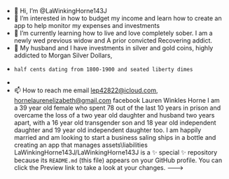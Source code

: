 - 👋 Hi, I’m @LaWinkingHorne143J
- 👀 I’m interested in  how to budget my income and learn how to create an app to help monitor my expenses and investments
- 🌱 I’m currently learning  how to live and love completely sober. I am a newly wed previous widow and A prior convicted Recovering addict.
- 💞️ My husband and I have investments in silver and gold coins, highly addicted to Morgan Silver Dollars, 
-     half cents dating from 1800-1900 and seated liberty dimes
- 
- 📫 How to reach me email lep42822@icloud.com, hornelaurenelizabeth@gmail.com facebook Lauren Winkles Horne
I am a 39 year old female who spent 78 out of the last 10 years in prison and overcame the loss of a two year old daughter and husband two years apart, with a 16 year old transgender son and 18 year old independent daughter and 19 year old independent daughter too.
 I am happily married and am looking to start a business saling ships in a bottle and creating an app that manages assets\liabilities
LaWinkingHorne143J/LaWinkingHorne143J is a ✨ special ✨ repository because its `README.md` (this file) appears on your GitHub profile.
You can click the Preview link to take a look at your changes.
--->
